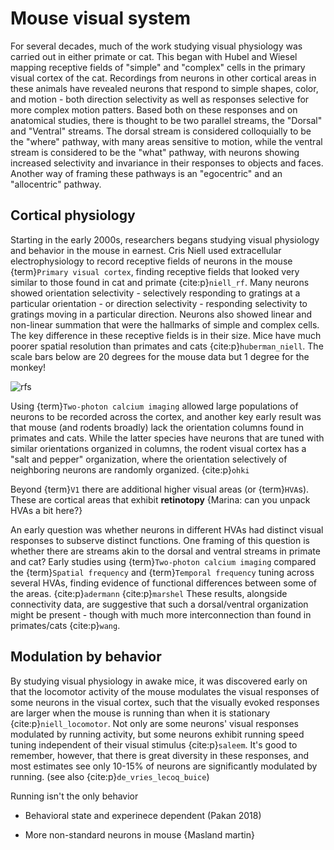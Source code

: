 # Mouse visual system

For several decades, much of the work studying visual physiology was carried out
in either primate or cat. This began with Hubel and Wiesel mapping receptive
fields of "simple" and "complex" cells in the primary visual cortex of the cat.
Recordings from neurons in other cortical areas in these animals have revealed
neurons that respond to simple shapes, color, and motion - both direction
selectivity as well as responses selective for more complex motion patters.
Based both on these responses and on anatomical studies, there is thought to be
two parallel streams, the "Dorsal" and "Ventral" streams. The dorsal stream is
considered colloquially to be the "where" pathway, with many areas sensitive to
motion, while the ventral stream is considered to be the "what" pathway, with
neurons showing increased selectivity and invariance in their responses to
objects and faces. Another way of framing these pathways is an "egocentric" and
an "allocentric" pathway.

## Cortical physiology

Starting in the early 2000s, researchers begans studying visual physiology and
behavior in the mouse in earnest. Cris Niell used extracellular
electrophysiology to record receptive fields of neurons in the mouse
{term}`Primary visual cortex`, finding receptive fields that looked very similar
to those found in cat and primate {cite:p}`niell_rf`. Many neurons showed orientation selectivity - selectively responding to gratings at a particular orientation - or direction selectivity - responding selectivity to gratings moving in a particular direction. Neurons also showed linear and non-linear summation that were the hallmarks of simple and complex cells. The key difference in these receptive fields is in their size. Mice have much poorer spatial resolution than primates and cats {cite:p}`huberman_niell`. The scale bars below are 20 degrees for the mouse data but 1 degree for the monkey!

![rfs](/images/NiellHubermann_RFs.png)

Using {term}`Two-photon calcium imaging` allowed large populations of neurons to
be recorded across the cortex, and another key early result was that mouse (and
rodents broadly) lack the orientation columns found in primates and cats. While
the latter species have neurons that are tuned with similar orientations
organized in columns, the rodent visual cortex has a "salt and pepper"
organization, where the orientation selectively of neighboring neurons are
randomly organized. {cite:p}`ohki`

Beyond {term}`V1` there are additional higher visual areas (or {term}`HVA`s).
These are cortical areas that exhibit <b>retinotopy</b> {Marina: can you unpack
HVAs a bit here?}

An early question was whether neurons in different HVAs had distinct
visual responses to subserve distinct functions. One framing of this question is
whether there are streams akin to the dorsal and ventral streams in primate and
cat? Early studies using {term}`Two-photon calcium imaging` compared the
{term}`Spatial frequency` and {term}`Temporal frequency` tuning across several
HVAs, finding evidence of functional differences between some of the areas. {cite:p}`adermann` {cite:p}`marshel` These results, alongside connectivity data, are suggestive that such a dorsal/ventral organization might be present - though with much more interconnection than found in primates/cats {cite:p}`wang`. 

## Modulation by behavior

By studying visual physiology in awake mice, it was discovered early on that the locomotor activity of the mouse modulates the visual responses of some neurons in the visual cortex, such that the visually evoked responses are larger when the mouse is running than when it is stationary {cite:p}`niell_locomotor`. Not only are some neurons' visual responses modulated by running activity, but some neurons exhibit running speed tuning independent of their visual stimulus {cite:p}`saleem`. It's good to remember, however, that there is great diversity in these responses, and most estimates see only 10-15% of neurons are significantly modulated by running. (see also {cite:p}`de_vries_lecoq_buice`)

Running isn't the only behavior 

- Behavioral state and experinece dependent (Pakan 2018)


- More non-standard neurons in mouse {Masland martin}